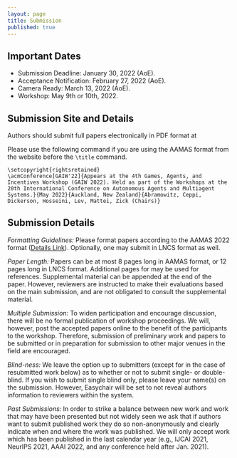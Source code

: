 ```yaml
---
layout: page
title: Submission
published: true
---
```


## Important Dates
* Submission Deadline: January 30, 2022 (AoE).
* Acceptance Notification: February 27, 2022 (AoE).
* Camera Ready: March 13, 2022 (AoE).
* Workshop: May 9th or 10th, 2022.

## Submission Site and Details
Authors should submit full papers electronically in PDF format at

Please use the following command if you are using the AAMAS format from the website before the `\title` command.

```
\setcopyright{rightsretained}
\acmConference[GAIW'22]{Appears at the 4th Games, Agents, and Incentives Workshop (GAIW 2022). Held as part of the Workshops at the 20th International Conference on Autonomous Agents and Multiagent Systems.}{May 2022}{Auckland, New Zealand}{Abramowitz, Ceppi, Dickerson, Hosseini, Lev, Mattei, Zick (Chairs)} 
```

## Submission Details
*Formatting Guidelines:* Please format papers according to the AAMAS 2022 format ([Details Link](https://aamas2022-conference.auckland.ac.nz/calls/submission-instruction/)). Optionally, one may submit in LNCS format as well.

*Paper Length:* Papers can be at most 8 pages long in AAMAS format, or 12 pages long in LNCS format. Additional pages for may be used for references. Supplemental material can be appended at the end of the paper. However, reviewers are instructed to make their evaluations based on the main submission, and are not obligated to consult the supplemental material.

*Multiple Submission:* To widen participation and encourage discussion, there will be no formal publication of workshop proceedings. We will, however, post the accepted papers online to the benefit of the participants to the workshop. Therefore, submission of preliminary work and papers to be submitted or in preparation for submission to other major venues in the field are encouraged.

*Blind-ness:* We leave the option up to submitters (except for in the case of resubmitted work below) as to whether or not to submit single- or double- blind. If you wish to submit single blind only, please leave your name(s) on the submission. However, Easychair will be set to not reveal authors information to reviewers within the system.

*Past Submissions:* In order to strike a balance between new work and work that may have been presented but not widely seen we ask that if authors want to submit published work they do so non-anonymously and clearly indicate when and where the work was published. We will only accept work which has been published in the last calendar year (e.g., IJCAI 2021, NeurIPS 2021, AAAI 2022, and any conference held after Jan. 2021).
